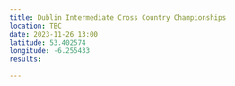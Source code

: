 ```yaml
---
title: Dublin Intermediate Cross Country Championships
location: TBC
date: 2023-11-26 13:00
latitude: 53.402574 
longitude: -6.255433
results:
  
---
```

